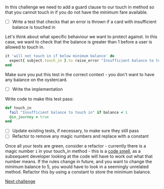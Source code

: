 In this challenge we need to add a guard clause to our touch in method so that you cannot touch in if you do not have the minimum fare available.

- [ ] Write a test that checks that an error is thrown if a card with insufficient balance is touched in

Let's think about what specific behaviour we want to protect against. In this case, we want to check that the balance is greater than 1 before a user is allowed to touch in.

```ruby
it 'will not touch in if below minimum balance' do
  expect{ subject.touch_in }.to raise_error "Insufficient balance to touch in"
end
```

Make sure you put this test in the correct context - you don't want to have any balance on the oystercard.

- [ ] Write the implementation

Write code to make this test pass:

```ruby
def touch_in
  fail "Insufficient balance to touch in" if balance < 1
  @in_journey = true
end
```

- [ ] Update existing tests, if necessary, to make sure they still pass
- [ ] Refactor to remove any magic numbers and replace with a constant

Once all your tests are green, consider a refactor - currently there is a magic number `1` in your touch_in method - this is a [code smell](https://en.wikipedia.org/wiki/Code_smell), as a subsequent developer looking at the code will have to work out what that number means. If the rules change in future, and you want to change the minimum balance to 5, you would have to look in a seemingly unrelated method. Refactor this by using a constant to store the minimum balance.

[Next challenge](../README%20Files/10_charge_on_touch_out.md)
